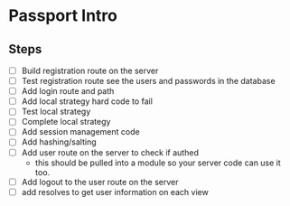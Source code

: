 # Passport Intro

## Steps 

- [ ] Build registration route on the server
- [ ] Test registration route see the users and passwords in the database
- [ ] Add login route and path
- [ ] Add local strategy hard code to fail
- [ ] Test local strategy 
- [ ] Complete local strategy
- [ ] Add session management code
- [ ] Add hashing/salting
- [ ] Add user route on the server to check if authed
	- this should be pulled into a module so your server code can use it too.
- [ ] Add logout to the user route on the server
- [ ] add resolves to get user information on each view